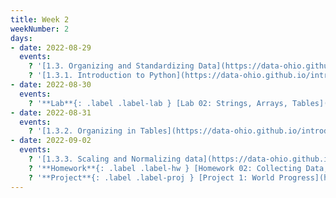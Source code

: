 ```yaml
---
title: Week 2
weekNumber: 2
days:
- date: 2022-08-29
  events:
    ? '[1.3. Organizing and Standardizing Data](https://data-ohio.github.io/introductory-data-science/1/3/1_3_organize_data.html)'
    ? '[1.3.1. Introduction to Python](https://data-ohio.github.io/introductory-data-science/1/3/intro_python.html)'
- date: 2022-08-30
  events:
    ? '**Lab**{: .label .label-lab } [Lab 02: Strings, Arrays, Tables](https://jupyterhub.academic.kube.ohio.edu/hub/user-redirect/git-pull?repo=https%3A%2F%2Fgithub.com%2Fdata-ohio%2FMATH2530_Fall22-23&urlpath=lab%2Ftree%2FMATH2530_Fall22-23%2Flab%2Flab02%2Flab02.ipynb&branch=main)'
- date: 2022-08-31
  events:
    ? '[1.3.2. Organizing in Tables](https://data-ohio.github.io/introductory-data-science/1/3/organize_table.html)'
- date: 2022-09-02
  events:
    ? '[1.3.3. Scaling and Normalizing data](https://data-ohio.github.io/introductory-data-science/1/3/scaling.html)'
    ? '**Homework**{: .label .label-hw } [Homework 02: Collecting Data; Arrays and Tables](https://jupyterhub.academic.kube.ohio.edu/hub/user-redirect/git-pull?repo=https%3A%2F%2Fgithub.com%2Fdata-ohio%2FMATH2530_Fall22-23&urlpath=lab%2Ftree%2FMATH2530_Fall22-23%2Fhw%2Fhw02%2Fhw02.ipynb&branch=main)'
    ? '**Project**{: .label .label-proj } [Project 1: World Progress](https://jupyterhub.academic.kube.ohio.edu/hub/user-redirect/git-pull?repo=https%3A%2F%2Fgithub.com%2Fdata-ohio%2FMATH2530_Fall22-23&urlpath=lab%2Ftree%2FMATH2530_Fall22-23%2Fproject%2Fproject1%2Fproject1.ipynb&branch=main)'
---
```

